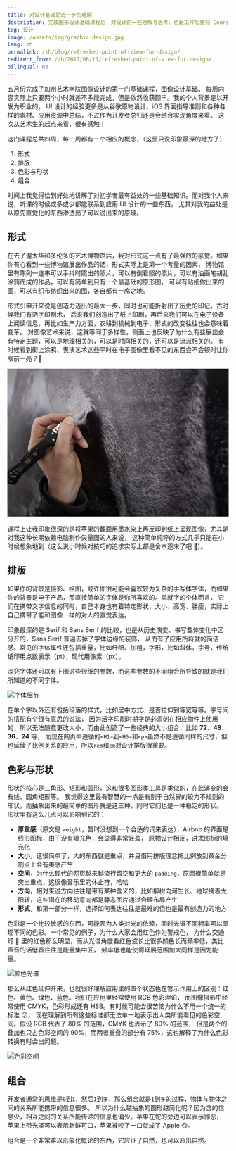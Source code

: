 ```yaml
---
title: 对设计基础更进一步的理解
description: 完成图形设计基础课程后，对设计的一些理解与思考，也是工作后重归 Coursera 的第一门课
tag: 设计
image: /assets/img/graphic-design.jpg
lang: zh
permalink: /zh/blog/refreshed-point-of-view-for-design/
redirect_from: /zh/2017/06/11/refreshed-point-of-view-for-design/
bilingual: no
---
```


五月份完成了加州艺术学院图像设计的第一门基础课程，[图像设计基础](https://www.coursera.org/learn/fundamentals-of-graphic-design)。
每周内容实际上只要两个小时就差不多能完成，但是依然收获颇丰。我的个人背景是以开发为职业的，
UI 设计的经验更多是从谷歌原物设计、iOS 界面指导准则和各种各样的素材、应用资源中总结，不过作为开发者总归还是会结合实现角度来看。
这次从艺术生的起点来看，很有感触！

这门课程总共四周，每一周都有一个相应的概念，（这里只说印象最深的地方了）

1. 形式
2. 排版
3. 色彩与形状
4. 组合

时间上我觉得恰到好处地讲解了对初学者最有益处的一些基础知识。而对我个人来说，听课的时候或多或少都能联系到应用 UI 设计的一些东西，
尤其对我的益处是从原先直觉化的东西渗透出了可以说出来的原理。

## 形式

在去了渥太华和多伦多的艺术博物馆后，我对形式这一点有了最强烈的感觉。如果你有心看到一些博物馆展出作品的话，形式实际上是第一个考量的因素，
博物馆里有陈列一连串可以手抖时照出的照片，可以有倒着照的照片，可以有油画笔胡乱涂鸦而成的作品，可以有简单到只有一个最基础的原形图，
可以有贴纸做出来的画，可以有织布纺织出来的图，各自都有一席之地。

形式引申开来说是创造力迈出的最大一步，同时也可能折射出了历史的印记。古时候我们有活字印刷术，
后来我们创造出了纸上印刷，再后来我们可以在电子设备上阅读信息，再比如生产力方面，农耕到机械到电子，形式的改变往往也会意味着变革。
对图像艺术来说，这就等同于多样性，侧面上也反映了为什么有些展出会有特定主题，可以是地理相关的，可以是时间相关的，还可以是流派相关的。
有时候看到街上涂鸦、表演艺术这些平时在电子图像里看不见的东西会不会顿时让你眼前一亮？:star2:

![皮革艺术](/assets/img/graphic-design.jpg)

课程上让我印象很深的是将苹果的截面用墨水染上再反印到纸上呈现图像，尤其是对我这种长期依赖电脑制作矢量图的人来说，
这种简单纯粹的方式几乎只能在小时候想象地到（这么说小时候对技巧的追求实际上都是舍本逐末了吧 :thinking:）。

## 排版

如果你的背景是摄影、绘图，或许你很可能会喜欢较为复杂的手写体字体，而如果你的背景是电子产品，那直接简单的字体是你所喜欢的。单就字的个体而言，
它们在携带文字信息的同时，自己本身也有着特定形状，大小、高宽、胖瘦，实际上自己携带了能和图像一样的对人的直觉表达。

印象最深的是 Serif 和 Sans Serif 的比较，也是从历史演变、书写载体变化中区分开的，Sans Serif 普遍去掉了字体边缘的装饰，
从而有了应用所将就的简洁感。常见的字体属性还包括重量，比如纤细、加粗，字形，比如斜体，字号，传统纸印用点数表示（pt），现代用像素（px）。

深究字体还可以有下图这些很细的参数，而这些参数的不同组合所导致的就是我们所知道的不同字体。

![字体细节](http://web.mit.edu/6.813/www/sp16/classes/17-typography/figures/02.png)

在单个字以外还有包括段落的样式，比如居中方式、是否拉伸到等宽等等。字号间的搭配有个很有意思的说法，
因为活字印刷时期字是必须刻在相应物件上使用的，所以无法随意更改大小，而由此创造了一些经典的大小组合，比如 **72**、**48**、**36**、**24** 等，
而现在网页中遵循的`<H1>`到`<H6>`和`<p>`虽然不是遵循同样的尺寸，但也延续了比例关系的应用，所以`rem`和`em`对设计排版很重要。

## 色彩与形状

形状的核心是三角形、矩形和圆形，这和很多图形类工具是类似的，在此演变的会有线、圆角矩形等。
我觉得这里最有智慧的一点是有别于自然界的较为不规则的形状，而抽象出来的最简单的图形就是这三种，同时它们也是一种稳定的形状。
形状里有这么几点可以影响到它的：

- **厚重感**（原文是 `weight`，暂时没想到一个合适的词来表达），Airbnb 的界面是线形图标，由于没有填充色，会显得非常轻盈，
原物设计相反，讲求图标的填充化
- **大小**，这很简单了，大的东西就是重点，并且借用排版理念把比例放到黄金分割点上会有美感产生
- **空间**，为什么现代的网页越来越流行留空和更大的 `padding`，原因很简单就是突出重点，这很像音乐里的休止符，哈哈
- **方向**，相对来说方向往往是带有某种含义的，比如柳树向河生长、地球绕着太阳转，这些潜在的移动意向都是静态图片通过合理布局产生
- **形式**，和第一部分一样，选择如何表达往往是最难的但也是最有创造力的地方

色彩是一个比较敏感的东西，可能因为人类对光的依赖，同时光谱不同频率可以呈现不同的色彩。一个常见的例子，为什么大家会用红色作为警戒色，
为什么交通灯 :traffic_light: 里的红色那么明显，而从光谱角度看红色波长比很多颜色长而频率低，类比声音的话低音往往是能量集中区，
频率低也能使得延展范围加大同样是因为能量。

![颜色光谱](https://wallpaperfx.com/uploads/wallpapers/2012/02/04/8078/preview_beautiful-colours.jpeg)

那么从红色延伸开来，也就很好理解应用里的四个状态色在警示作用上的区别：红色、黄色、绿色、蓝色。我们在应用里经常使用 RGB 色彩理论，
而图像摄影中经常使用 CMYK，色彩形成还有 HSB。有时候可能会很苦恼为什么不用一个统一的标准 :confused:，
现在理解到所有这些标准都无法单一地表示出人类所能看见的色彩空间。假设 RGB 代表了 80% 的范围，CMYK 也表示了 80% 的范围，
但是两个的叠加也只占色彩空间的 90%，而两者重叠的部分有 75%，这也解释了为什么色彩转换有时会出问题。

![色彩空间](http://www.outbackphoto.com/workflow/wf_87/PP-Ektaspace-A-s.jpg)

## 组合

开发者通常的思维是`0`到`1`，然后`1`到`多`，那么组合就是`1`到`多`的过程，物体与物体之间的关系所能携带的信息很多。
所以为什么越抽象的图形越简化呢？因为含的信息少，相互之间的关系所能传递的信息也偏少。苹果在蛇的旁边可以表示罪恶，
苹果上带光泽可以表示新鲜可口，苹果被咬了一口就成了 Apple :smirk:。

组合是一个非常难以形象化概论的东西，它应征了自然，也可以超出自然。
